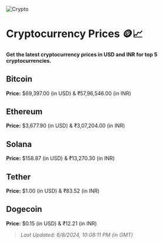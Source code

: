 
![Crypto](https://www.techguide.com.au/wp-content/uploads/2020/11/crypto3.jpeg)

# Cryptocurrency Prices 🪙📈

#### Get the latest cryptocurrency prices in USD and INR for top 5 cryptocurrencies.

## Bitcoin

**Price:** $69,397.00 (in USD) & ₹57,96,546.00 (in INR)

## Ethereum

**Price:** $3,677.90 (in USD) & ₹3,07,204.00 (in INR)

## Solana

**Price:** $158.87 (in USD) & ₹13,270.30 (in INR)

## Tether

**Price:** $1.00 (in USD) & ₹83.52 (in INR)

## Dogecoin

**Price:** $0.15 (in USD) & ₹12.21 (in INR)

> _Last Updated: 6/8/2024, 10:08:11 PM (in GMT)_
